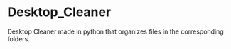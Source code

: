 # Desktop_Cleaner
Desktop Cleaner made in python that organizes files in the corresponding folders.
